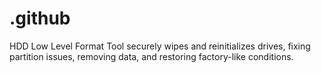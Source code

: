 # .github
HDD Low Level Format Tool securely wipes and reinitializes drives, fixing partition issues, removing data, and restoring factory-like conditions.
